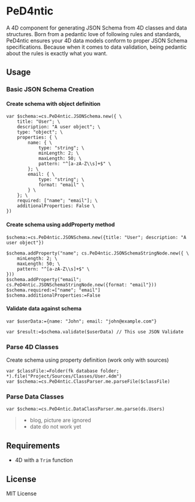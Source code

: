 # PeD4ntic

A 4D component for generating JSON Schema from 4D classes and data structures. Born from a pedantic love of following rules and standards, PeD4ntic ensures your 4D data models conform to proper JSON Schema specifications. Because when it comes to data validation, being pedantic about the rules is exactly what you want.

## Usage

### Basic JSON Schema Creation

#### Create schema with object definition

```4d
var $schema:=cs.PeD4ntic.JSONSchema.new({ \
    title: "User"; \
    description: "A user object"; \
    type: "object"; \
    properties: { \
        name: { \
            type: "string"; \
            minLength: 2; \
            maxLength: 50; \
            pattern: "^[a-zA-Z\\s]+$" \
        }; \
        email: { \
            type: "string"; \
            format: "email" \
        } \
    }; \
    required: ["name"; "email"]; \
    additionalProperties: False \
})
```

#### Create schema using addProperty method

```4d
$schema:=cs.PeD4ntic.JSONSchema.new({title: "User"; description: "A user object"})

$schema.addProperty("name"; cs.PeD4ntic.JSONSchemaStringNode.new({ \
    minLength: 2; \
    maxLength: 50; \
    pattern: "^[a-zA-Z\\s]+$" \
}))
$schema.addProperty("email"; cs.PeD4ntic.JSONSchemaStringNode.new({format: "email"}))
$schema.required:=["name"; "email"]
$schema.additionalProperties:=False
```

#### Validate data against schema

```4d
var $userData:={name: "John"; email: "john@example.com"}

var $result:=$schema.validate($userData) // This use JSON Validate
```

### Parse 4D Classes

Create schema using property definition (work only with sources)

```4d
var $classFile:=Folder(fk database folder; *).file("Project/Sources/Classes/User.4dm")
var $schema:=cs.PeD4ntic.ClassParser.me.parseFile($classFile)
```

### Parse Data Classes

```4d
var $schema:=cs.PeD4ntic.DataClassParser.me.parse(ds.Users)
```

> - blog, picture are ignored
> - date do not work yet

## Requirements

- 4D with a `Trim` function

## License

MIT License

